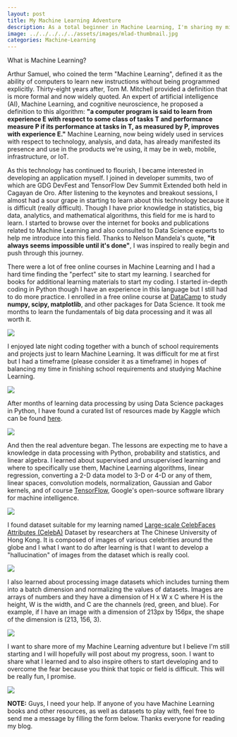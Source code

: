 ```yaml
---
layout: post
title: My Machine Learning Adventure
description: As a total beginner in Machine Learning, I'm sharing my milestone in developing apps in this field.
image: ../../../../../assets/images/mlad-thumbnail.jpg
categories: Machine-Learning
---
```


What is Machine Learning?

Arthur Samuel, who coined the term "Machine Learning", defined it as the ability of computers to learn new instructions without being programmed explicitly. Thirty-eight years after, Tom M. Mitchell provided a definition that is more formal and now widely quoted. An expert of artificial intelligence (AI), Machine Learning, and cognitive neuroscience, he proposed a definition to this algorithm: <strong>"a computer program is said to learn from experience E with respect to some class of tasks T and performance measure P if its performance at tasks in T, as measured by P, improves with experience E."</strong> Machine Learning, now being widely used in services with respect to technology, analysis, and data, has already manifested its presence and use in the products we're using, it may be in web, mobile, infrastructure, or IoT. 

As this technology has continued to flourish, I became interested in developing an application myself. I joined in developer summits, two of which are GDG DevFest and TensorFlow Dev Summit Extended both held in Cagayan de Oro. After listening to the keynotes and breakout sessions, I almost had a sour grape in starting to learn about this technology because it is difficult (really difficult). Though I have prior knowledge in statistics, big data, analytics, and mathematical algorithms, this field for me is hard to learn. I started to browse over the internet for books and publications related to Machine Learning and also consulted to Data Science experts to help me introduce into this field. Thanks to Nelson Mandela's quote, <strong>"it always seems impossible until it's done"</strong>, I was inspired to really begin and push through this journey.

There were a lot of free online courses in Machine Learning and I had a hard time finding the "perfect" site to start my learning. I searched for books for additional learning materials to start my coding. I started in-depth coding in Python though I have an experience in this language but I still had to do more practice. I enrolled in a free online course at <a href="https://www.datacamp.com/courses/intro-to-python-for-data-science">DataCamp</a> to study <strong>numpy, scipy, matplotlib</strong>, and other packages for Data Science. It took me months to learn the fundamentals of big data processing and it was all worth it. 

<img src="../../../../assets/images/mlad-datacamp.jpg">

I enjoyed late night coding together with a bunch of school requirements and projects just to learn Machine Learning. It was difficult for me at first but I had a timeframe (please consider it as a timeframe) in hopes of balancing my time in finishing school requirements and studying Machine Learning.

<img src="../../../../assets/images/mlad-notes.jpg">

After months of learning data processing by using Data Science packages in Python, I have found a curated list of resources made by Kaggle which can be found <a href="https://www.kaggle.com/wiki/Tutorials">here</a>.

<img src="../../../../assets/images/mlad-kaggle.jpg">

And then the real adventure began. The lessons are expecting me to have a knowledge in data processing with Python, probability and statistics, and linear algebra. I learned about supervised and unsupervised learning and where to specifically use them, Machine Learning algorithms, linear regression, converting a 2-D data model to 3-D or 4-D or any of them, linear spaces, convolution models, normalization, Gaussian and Gabor kernels, and of course <a href="https://www.tensorflow.org/">TensorFlow</a>, Google's open-source software library for machine intelligence.

<img src="../../../../assets/images/mlad-tensorflow.jpg">

I found dataset suitable for my learning named <a href="http://mmlab.ie.cuhk.edu.hk/projects/CelebA.html">Large-scale CelebFaces Attributes (CelebA)</a> Dataset by researchers at The Chinese University of Hong Kong. It is composed of images of various celebrities around the globe and I what I want to do after learning is that I want to develop a "hallucination" of images from the dataset which is really cool.

<img src="../../../../assets/images/mlad-dataset.jpg">

I also learned about processing image datasets which includes turning them into a batch dimension and normalizing the values of datasets. Images are arrays of numbers and they have a dimension of H x W x C where H is the height, W is the width, and C are the channels (red, green, and blue). For example, if I have an image with a dimension of 213px by 156px, the shape of the dimension is (213, 156, 3).

<img src="../../../../assets/images/mlad-gabor.jpg">

I want to share more of my Machine Learning adventure but I believe I'm still starting and I will hopefully will post about my progress, soon. I want to share what I learned and to also inspire others to start developing and to overcome the fear because you think that topic or field is difficult. This will be really fun, I promise.

<img src="../../../../assets/images/mlad-normalization.jpg">

<strong>NOTE:</strong> Guys, I need your help. If anyone of you have Machine Learning books and other resources, as well as datasets to play with, feel free to send me a message by filling the form below. Thanks everyone for reading my blog.